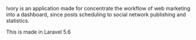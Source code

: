 Ivory is an application made for concentrate the workflow of web marketing into a dashboard, since posts scheduling to social network publishing and statistics.

This is made in Laravel 5.6
